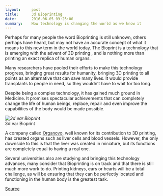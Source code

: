 ```yaml
---
layout:     post
title:      3d Bioprinting
date:       2016-06-05 09:25:00
summary:    How technology is changing the world as we know it
---
```


Perhaps for many people the word Bioprinting is still unknown, others perhaps have heard, but may not have an accurate concept of what it
means to this new term in the world today. The Bioprint is a technology that is emerging with the advent of 3D printing , and is nothing 
more than printing an exact replica of human organs. 

Many researchers have pooled their efforts to make this technology progress, bringing great results for humanity, bringing 3D printing to 
all points as an alternative that can save many lives. It would provide transplants to people in need, so they wouldn’t have to wait for 
too long.

Despite being a complex technology, it has gained much ground in Medicine. It promises spectacular achievements that can completely change
the life of human beings, replace, repair and even improve the capabilities of the body would be made possible.

_![3d ear Bioprint](https://github.com/raeldominiquini/raeldominiquini.github.io/blob/master/images/9_bioprinting.jpg?raw=true)_     
3d ear Bioprint

A company called [Organovo](http://organovo.com/), well known for its contribution to 3D printing, has created organs such as liver 
cells and blood vessels. However, the only downside to this is that the liver was created in miniature, but its functions are completely
equal to having a real one.

Several universities also are studying and bringing this technology advances, many consider that Bioprinting is on track and that there
is still much more work to do. Printing kidneys, ears or hearts will be a total challenge, as will be ensuring that they can be
perfectly located and functioning in the human body is the greatest task.

[Source](http://make-r.co/blog/make-revolution/bioimpresion-3d-una-replica-exacta-de-un-organo-humano)

